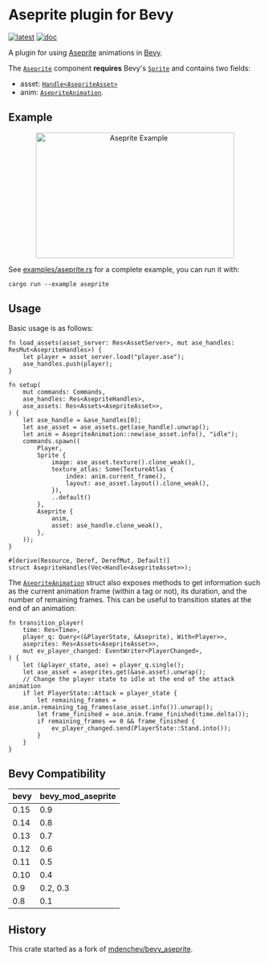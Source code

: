 # Aseprite plugin for Bevy

[![latest]][crates.io] [![doc]][docs.rs]

[latest]: https://img.shields.io/crates/v/bevy_mod_aseprite.svg
[crates.io]: https://crates.io/crates/bevy_mod_aseprite
[doc]: https://docs.rs/bevy_mod_aseprite/badge.svg
[docs.rs]: https://docs.rs/bevy_mod_aseprite

A plugin for using [Aseprite][] animations in [Bevy][].

The [`Aseprite`][aseprite-compo] component **requires** Bevy's [`Sprite`][sprite-compo] and
contains two fields:
 * asset: [`Handle<AsepriteAsset>`][aseprite-asset]
 * anim: [`AsepriteAnimation`][aseprite-anim].

[bevy]: https://bevyengine.org/
[aseprite]: https://www.aseprite.org/
[sprite-compo]: https://docs.rs/bevy/latest/bevy/sprite/struct.Sprite.html
[aseprite-compo]: https://docs.rs/bevy_mod_aseprite/latest/bevy_mod_aseprite/struct.Aseprite.html
[aseprite-asset]: https://docs.rs/bevy_mod_aseprite/latest/bevy_mod_aseprite/struct.AsepriteAsset.html
[aseprite-anim]: https://docs.rs/bevy_mod_aseprite/latest/bevy_mod_aseprite/struct.AsepriteAnimation.html

## Example

<p align="center">
    <img src="assets/player.gif" width="395" height="250" alt="Aseprite Example" />
</p>

See [examples/aseprite.rs][example-aseprite] for a complete example, you can run it with:

```ignore
cargo run --example aseprite
```

[example-aseprite]: https://github.com/lerouxrgd/bevy_mod_aseprite/blob/master/examples/aseprite.rs

## Usage

Basic usage is as follows:

```rust,ignore
fn load_assets(asset_server: Res<AssetServer>, mut ase_handles: ResMut<AsepriteHandles>) {
    let player = asset_server.load("player.ase");
    ase_handles.push(player);
}

fn setup(
    mut commands: Commands,
    ase_handles: Res<AsepriteHandles>,
    ase_assets: Res<Assets<AsepriteAsset>>,
) {
    let ase_handle = &ase_handles[0];
    let ase_asset = ase_assets.get(ase_handle).unwrap();
    let anim = AsepriteAnimation::new(ase_asset.info(), "idle");
    commands.spawn((
        Player,
        Sprite {
            image: ase_asset.texture().clone_weak(),
            texture_atlas: Some(TextureAtlas {
                index: anim.current_frame(),
                layout: ase_asset.layout().clone_weak(),
            }),
            ..default()
        },
        Aseprite {
            anim,
            asset: ase_handle.clone_weak(),
        },
    ));
}

#[derive(Resource, Deref, DerefMut, Default)]
struct AsepriteHandles(Vec<Handle<AsepriteAsset>>);
```

The [`AsepriteAnimation`][aseprite-anim] struct also exposes methods to get information
such as the current animation frame (within a tag or not), its duration, and the number
of remaining frames. This can be useful to transition states at the end of an animation:

```rust,ignore
fn transition_player(
    time: Res<Time>,
    player_q: Query<(&PlayerState, &Aseprite), With<Player>>,
    aseprites: Res<Assets<AsepriteAsset>>,
    mut ev_player_changed: EventWriter<PlayerChanged>,
) {
    let (&player_state, ase) = player_q.single();
    let ase_asset = aseprites.get(&ase.asset).unwrap();
    // Change the player state to idle at the end of the attack animation
    if let PlayerState::Attack = player_state {
        let remaining_frames = ase.anim.remaining_tag_frames(ase_asset.info()).unwrap();
        let frame_finished = ase.anim.frame_finished(time.delta());
        if remaining_frames == 0 && frame_finished {
            ev_player_changed.send(PlayerState::Stand.into());
        }
    }
}
```

## Bevy Compatibility

| **bevy** | **bevy_mod_aseprite** |
|----------|-----------------------|
| 0.15     | 0.9                   |
| 0.14     | 0.8                   |
| 0.13     | 0.7                   |
| 0.12     | 0.6                   |
| 0.11     | 0.5                   |
| 0.10     | 0.4                   |
| 0.9      | 0.2, 0.3              |
| 0.8      | 0.1                   |

## History

This crate started as a fork of [mdenchev/bevy_aseprite][].

[mdenchev/bevy_aseprite]: https://github.com/mdenchev/bevy_aseprite

